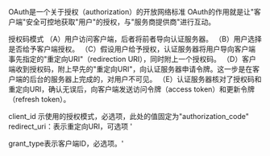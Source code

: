 OAuth是一个关于授权（authorization）的开放网络标准
OAuth的作用就是让"客户端"安全可控地获取"用户"的授权，与"服务商提供商"进行互动。

授权码模式
（A）用户访问客户端，后者将前者导向认证服务器。
（B）用户选择是否给予客户端授权。
（C）假设用户给予授权，认证服务器将用户导向客户端事先指定的"重定向URI"（redirection URI），同时附上一个授权码。
（D）客户端收到授权码，附上早先的"重定向URI"，向认证服务器申请令牌。这一步是在客户端的后台的服务器上完成的，对用户不可见。
（E）认证服务器核对了授权码和重定向URI，确认无误后，向客户端发送访问令牌（access token）和更新令牌（refresh token）。



client_id 示使用的授权模式，必选项，此处的值固定为"authorization_code"
redirect_uri：表示重定向URI，可选项
'



grant_type表示客户端ID，必选项。'
